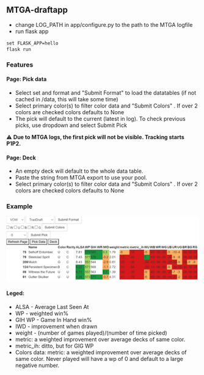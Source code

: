 ## MTGA-draftapp

- change LOG_PATH in app/configure.py to the path to the MTGA logfile
- run flask app

```
set FLASK_APP=hello
flask run
```

### Features
#### Page: Pick data
- Select set and format and "Submit Format" to load the datatables (if not cached in /data, this will take some time)
- Select primary color(s) to filter color data and "Submit Colors" . If over 2 colors are checked colors defaults to None
- The pick will default to the current (latest in log). To check previous picks, use dropdown and select Submit Pick

:warning: **Due to MTGA logs, the first pick will not be visible. Tracking starts P1P2.**

#### Page: Deck
- An empty deck will default to the whole data table.
- Paste the string from MTGA export to use your pool.
- Select primary color(s) to filter color data and "Submit Colors" . If over 2 colors are checked colors defaults to None


### Example
![Example view](example.jpg)

#### Leged:
- ALSA - Average Last Seen At
- WP - weighted win%
- GIH WP - Game In Hand win%
- IWD - improvement when drawn
- weight - (number of games played)/(number of time picked) 
- metric: a weighted improvement over average decks of same color.
- metric_ih: ditto, but for GIG WP
- Colors data: metric: a weighted improvement over average decks of same color. Never played will have a wp of 0 and default to a large negative number.





